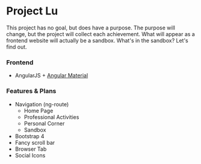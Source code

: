 # Project Lu

This project has no goal, but does have a purpose. The purpose will change, but the project will collect each achievement. What will appear as a frontend website will actually be a sandbox. What's in the sandbox? Let's find out.


### Frontend

* AngularJS + [Angular Material](https://material.angularjs.org)


### Features & Plans

* Navigation (ng-route)
    * Home Page
    * Professional Activities  
    * Personal Corner
    * Sandbox
* Bootstrap 4
* Fancy scroll bar
* Browser Tab
* Social Icons
